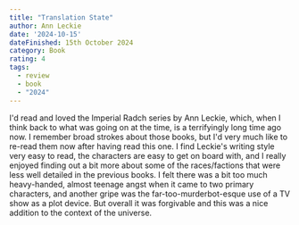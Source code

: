 ```yaml
---
title: "Translation State"
author: Ann Leckie
date: '2024-10-15'
dateFinished: 15th October 2024
category: Book
rating: 4
tags:
  - review
  - book
  - "2024"
---
```


I'd read and loved the Imperial Radch series by Ann Leckie, which, when I think back to what was going on at the time, is a terrifyingly long time ago now. I remember broad strokes about those books, but I'd very much like to re-read them now after having read this one. I find Leckie's writing style very easy to read, the characters are easy to get on board with, and I really enjoyed finding out a bit more about some of the races/factions that were less well detailed in the previous books. I felt there was a bit too much heavy-handed, almost teenage angst when it came to two primary characters, and another gripe was the far-too-murderbot-esque use of a TV show as a plot device. But overall it was forgivable and this was a nice addition to the context of the universe.

